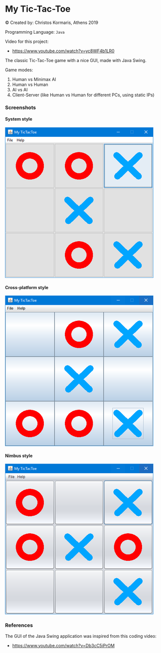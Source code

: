 # My Tic-Tac-Toe #

© Created by: Christos Kormaris, Athens 2019

Programming Language: `Java`

Video for this project:
- https://www.youtube.com/watch?v=yc8WF4b1LR0

The classic Tic-Tac-Toe game with a nice GUI, made with Java Swing.

Game modes:
1) Human vs Minimax AI
2) Human vs Human
3) AI vs AI
4) Client-Server (like Human vs Human for different PCs, using static IPs)

### Screenshots

#### System style
![screenshot](/screenshots/1_system_style.png)

#### Cross-platform style
![screenshot](/screenshots/2_cross_platform_style.png)

#### Nimbus style
![screenshot](/screenshots/3_nimbus_style.png)


### References
The GUI of the Java Swing application was inspired from this coding video:
- https://www.youtube.com/watch?v=Db3cC5iPrOM
